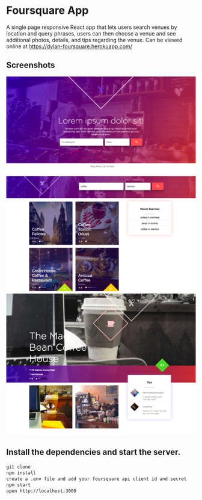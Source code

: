Foursquare App
=====================

A single page responsive React app that lets users search venues by location and query phrases, users can then choose a venue and see additional photos, details, and tips regarding the venue. Can be viewed online at https://dylan-foursquare.herokuapp.com/

## Screenshots
!["Opening page"](https://github.com/Dylanlj/foursquare-hipo-app/blob/master/docs/front-search.png)
!["Search results"](https://github.com/Dylanlj/foursquare-hipo-app/blob/master/docs/search-results.png)
!["Venue photos and details"](https://github.com/Dylanlj/foursquare-hipo-app/blob/master/docs/display-venue.png)

## Install the dependencies and start the server.

```
git clone
npm install
create a .env file and add your foursquare api client id and secret
npm start
open http://localhost:3000
```


